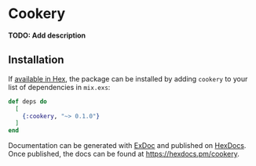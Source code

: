 # Cookery

**TODO: Add description**

## Installation

If [available in Hex](https://hex.pm/docs/publish), the package can be installed
by adding `cookery` to your list of dependencies in `mix.exs`:

```elixir
def deps do
  [
    {:cookery, "~> 0.1.0"}
  ]
end
```

Documentation can be generated with [ExDoc](https://github.com/elixir-lang/ex_doc)
and published on [HexDocs](https://hexdocs.pm). Once published, the docs can
be found at <https://hexdocs.pm/cookery>.


